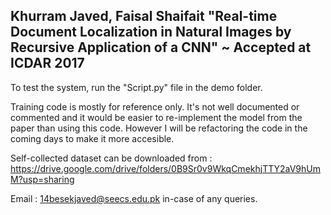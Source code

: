 ## Khurram Javed, Faisal Shaifait "Real-time Document Localization in Natural Images by Recursive Application of a CNN" ~ Accepted at ICDAR 2017
To test the system, run the "Script.py" file in the demo folder. 

Training code is mostly for reference only. It's not well documented or commented and it would be easier to re-implement the model from the paper than using this code. However I will be refactoring the code in the coming days to make it more accesible. 

Self-collected dataset can be downloaded from : https://drive.google.com/drive/folders/0B9Sr0v9WkqCmekhjTTY2aV9hUmM?usp=sharing

Email : 14besekjaved@seecs.edu.pk in-case of any queries. 
